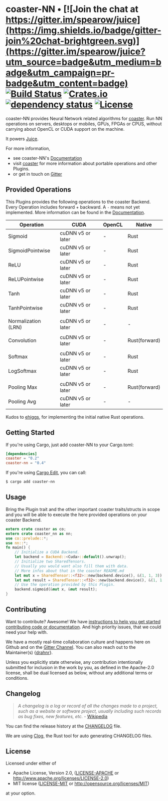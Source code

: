 # coaster-NN • [![Join the chat at https://gitter.im/spearow/juice](https://img.shields.io/badge/gitter-join%20chat-brightgreen.svg)](https://gitter.im/spearow/juice?utm_source=badge&utm_medium=badge&utm_campaign=pr-badge&utm_content=badge) [![Build Status](https://ci.spearow.io/api/v1/teams/spearow/pipelines/juice/jobs/test-coaster-nn/badge)](https://ci.spearow.io/teams/spearow/pipelines/juice) [![Crates.io](https://img.shields.io/crates/v/coaster-nn.svg)](https://crates.io/crates/coaster-nn) [![dependency status](https://deps.rs/repo/github/spearow/coaster-nn/status.svg)](https://deps.rs/repo/github/spearow/coaster-nn) [![License](https://img.shields.io/crates/l/coaster-nn.svg)](#license)

coaster-NN provides Neural Network related algorithms for [coaster][coaster].
Run NN operations on servers, desktops or mobiles, GPUs, FPGAs or CPUS, without
carrying about OpenCL or CUDA support on the machine.

It powers [Juice][juice].

For more information,

* see coaster-NN's [Documentation](http://spearow.github.io/coaster-nn)
* visit [coaster][coaster] for more information about portable operations and other Plugins.
* or get in touch on [Gitter][chat]

[coaster]: https://github.com/spearow/coaster
[spearow]: https://spearow.io/project/juice
[juice]: https://github.com/spearow/juice
[juice]: https://github.com/spearow/juice

## Provided Operations

This Plugins provides the following operations to the coaster Backend.
Every Operation includes forward + backward. A `-` means not yet implemented.
More information can be found in the [Documentation][docs-ops].

| Operation            | CUDA              | OpenCL    | Native        |
|---                   |---                |---        |---            |
| Sigmoid              | cuDNN v5 or later | -         | Rust          |
| SigmoidPointwise     | cuDNN v5 or later | -         | Rust          |
| ReLU                 | cuDNN v5 or later | -         | Rust          |
| ReLUPointwise        | cuDNN v5 or later | -         | Rust          |
| Tanh                 | cuDNN v5 or later | -         | Rust          |
| TanhPointwise        | cuDNN v5 or later | -         | Rust          |
|                      |                   |           |               |
| Normalization (LRN)  | cuDNN v5 or later | -         | -             |
|                      |                   |           |               |
| Convolution          | cuDNN v5 or later | -         | Rust(forward) |
|                      |                   |           |               |
| Softmax              | cuDNN v5 or later | -         | Rust          |
| LogSoftmax           | cuDNN v5 or later | -         | Rust          |
|                      |                   |           |               |
| Pooling Max          | cuDNN v5 or later | -         | Rust(forward) |
| Pooling Avg          | cuDNN v5 or later | -         | -             |

Kudos to [ehiggs][ehiggs], for implementing the initial native Rust operations.

[docs-ops]: https://spearow.github.io/coaster-nn/coaster_nn/trait.NN.html
[ehiggs]: https://github.com/ehiggs

## Getting Started

If you're using Cargo, just add coaster-NN to your Cargo.toml:

```toml
[dependencies]
coaster = "0.2"
coaster-nn = "0.4"
```

If you're using [Cargo Edit][cargo-edit], you can call:

```sh
$ cargo add coaster-nn
```

[cargo-edit]: https://github.com/killercup/cargo-edit

## Usage

Bring the Plugin trait and the other important coaster traits/structs in scope and
you will be able to execute the here provided operations on your coaster Backend.

```rust
extern crate coaster as co;
extern crate coaster_nn as nn;
use co::prelude::*;
use nn::*;
fn main() {
    // Initialize a CUDA Backend.
    let backend = Backend::<Cuda>::default().unwrap();
    // Initialize two SharedTensors.
    // Usually you would want also fill them with data.
    // More infos about that in the coaster README.md
    let mut x = SharedTensor::<f32>::new(backend.device(), &(1, 1, 3)).unwrap();
    let mut result = SharedTensor::<f32>::new(backend.device(), &(1, 1, 3)).unwrap();
    // Use the operation provided by this Plugin.
    backend.sigmoid(&mut x, &mut result);
}
```

## Contributing

Want to contribute? Awesome! We have
[instructions to help you get started contributing code or documentation][contributing].
And high priority issues, that we could need your help with.

We have a mostly real-time collaboration culture and happens here on Github and
on the [Gitter Channel][chat].
You can also reach out to the Maintainer(s)
{[drahnr][drahnr]}.

Unless you explicitly state otherwise, any contribution intentionally
submitted for inclusion in the work by you, as defined in the Apache-2.0
license, shall be dual licensed as below, without any additional terms or
conditions.

[contributing]: CONTRIBUTING.md
[chat]: https://gitter.im/spearow/juice
[drahnr]: https://github.com/drahnr

## Changelog

> *A changelog is a log or record of all the changes made to a project, such as a website or software project, usually including such records as bug fixes, new features, etc.* - [Wikipedia][changelog-quote]

You can find the release history at the [CHANGELOG][changelog] file.

We are using [Clog][clog], the Rust tool for auto generating CHANGELOG files.

[changelog]: CHANGELOG.md
[changelog-quote]: https://en.wikipedia.org/wiki/Changelog
[Clog]: https://github.com/clog-tool/clog-cli

## License

Licensed under either of

 * Apache License, Version 2.0, ([LICENSE-APACHE](LICENSE-APACHE) or http://www.apache.org/licenses/LICENSE-2.0)
 * MIT license ([LICENSE-MIT](LICENSE-MIT) or http://opensource.org/licenses/MIT)

at your option.
